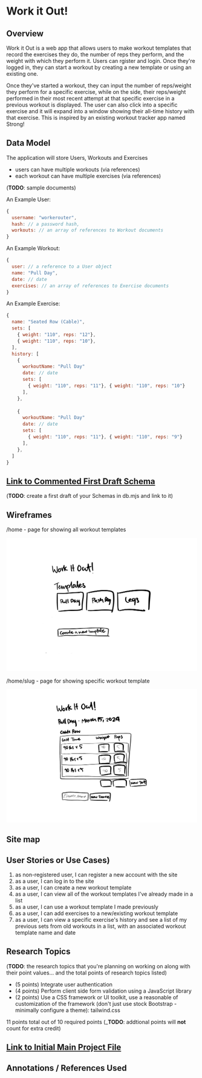 # Work it Out! 

## Overview

Work it Out is a web app that allows users to make workout templates that record the exercises they do, the number of reps they perform, and the weight with which they perform it. Users can rgister and login. Once they're logged in, they can start a workout by creating a new template or using an existing one. 

Once they've started a workout, they can input the number of reps/weight they perform for a specific exercise, while on the side, their reps/weight performed in their most recent attempt at that specific exercise in a previous workout is displayed. The user can also click into a specific exercise and it will expand into a window showing their all-time history with that exercise. This is inspired by an existing workout tracker app named Strong!


## Data Model

The application will store Users, Workouts and Exercises

* users can have multiple workouts (via references)
* each workout can have multiple exercises (via references)

(__TODO__: sample documents)

An Example User:

```javascript
{
  username: "workerouter",
  hash: // a password hash,
  workouts: // an array of references to Workout documents
}
```

An Example Workout:

```javascript
{
  user: // a reference to a User object
  name: "Pull Day",
  date: // date
  exercises: // an array of references to Exercise documents
}
```

An Example Exercise:

```javascript
{
  name: "Seated Row (Cable)",
  sets: [
    { weight: "110", reps: "12"},
    { weight: "110", reps: "10"},
  ],
  history: [
    {
      workoutName: "Pull Day"
      date: // date
      sets: [
        { weight: "110", reps: "11"}, { weight: "110", reps: "10"}
      ],
    },

    {
      workoutName: "Pull Day"
      date: // date
      sets: [
        { weight: "110", reps: "11"}, { weight: "110", reps: "9"}
      ],
    },
  ]
}
```


## [Link to Commented First Draft Schema](db.mjs) 

(__TODO__: create a first draft of your Schemas in db.mjs and link to it)

## Wireframes

/home - page for showing all workout templates

![list create](documentation/home.png)

/home/slug - page for showing specific workout template

![list](documentation/home-slug.png)


## Site map

<!-- (__TODO__: draw out a site map that shows how pages are related to each other)

Here's a [complex example from wikipedia](https://upload.wikimedia.org/wikipedia/commons/2/20/Sitemap_google.jpg), but you can create one without the screenshots, drop shadows, etc. ... just names of pages and where they flow to. -->

## User Stories or Use Cases)

1. as non-registered user, I can register a new account with the site
2. as a user, I can log in to the site
3. as a user, I can create a new workout template
4. as a user, I can view all of the workout templates I've already made in a list
5. as a user, I can use a workout template I made previously
5. as a user, I can add exercises to a new/existing workout template
6. as a user, I can view a specific exercise's history and see a list of my previous sets from old workouts in a list, with an associated workout template name and date

## Research Topics

(__TODO__: the research topics that you're planning on working on along with their point values... and the total points of research topics listed)

* (5 points) Integrate user authentication
    <!-- * I'm going to be using passport for user authentication
    * And account has been made for testing; I'll email you the password
    * see <code>cs.nyu.edu/~jversoza/ait-final/register</code> for register page
    * see <code>cs.nyu.edu/~jversoza/ait-final/login</code> for login page -->
* (4 points) Perform client side form validation using a JavaScript library
    <!-- * see <code>cs.nyu.edu/~jversoza/ait-final/my-form</code>
    * if you put in a number that's greater than 5, an error message will appear in the dom -->
* (2 points) Use a CSS framework or UI toolkit, use a reasonable of customization of the framework (don't just use stock Bootstrap - minimally configure a theme): tailwind.css

11 points total out of 10 required points (___TODO__: addtional points will __not__ count for extra credit)


## [Link to Initial Main Project File](app.mjs) 



## Annotations / References Used

<!-- (__TODO__: list any tutorials/references/etc. that you've based your code off of)

1. [passport.js authentication docs](http://passportjs.org/docs) - (add link to source code that was based on this)
2. [tutorial on vue.js](https://vuejs.org/v2/guide/) - (add link to source code that was based on this) -->

